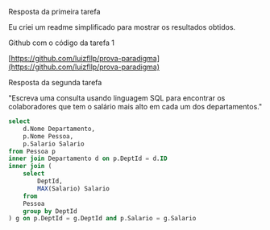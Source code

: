 Resposta da primeira tarefa

Eu criei um readme simplificado para mostrar os resultados obtidos.

Github com o código da tarefa 1

[https://github.com/luizfllp/prova-paradigma](https://github.com/luizfllp/prova-paradigma)


Resposta da segunda tarefa 

"Escreva uma consulta usando linguagem SQL para encontrar os colaboradores que tem o salário mais alto em cada um dos departamentos."

```SQL
select 
	d.Nome Departamento,
	p.Nome Pessoa,
	p.Salario Salario
from Pessoa p
inner join Departamento d on p.DeptId = d.ID
inner join (
	select 
		DeptId,
		MAX(Salario) Salario 
	from 
	Pessoa
	group by DeptId 
) g on p.DeptId = g.DeptId and p.Salario = g.Salario

```
